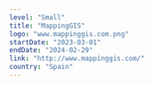 ```yaml
---
level: "Small"
title: "MappingGIS"
logo: "www.mappinggis.com.png"
startDate: "2023-03-01"
endDate: "2024-02-29"
link: "http://www.mappinggis.com/"
country: "Spain"
---
```

